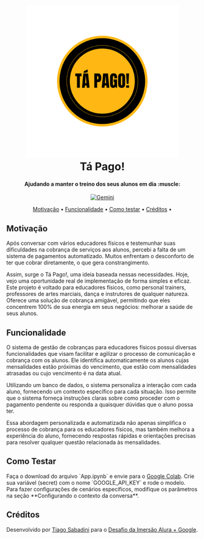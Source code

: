
<h1 align="center">
  <br>
  <a href="#"><img src="./Ta-Pago-Logo.png" alt="Tá Pago!" width="400"></a>
  <br>
  Tá Pago!
  <br>
</h1>

<h4 align="center">Ajudando a manter o treino dos seus alunos em dia :muscle:</h4>

<p align="center">
  <a href="https://gemini.google.com">
    <img src="https://upload.wikimedia.org/wikipedia/commons/thumb/8/8a/Google_Gemini_logo.svg/120px-Google_Gemini_logo.svg.png"
         alt="Gemini">
  </a>
</p>

<p align="center">
  <a href="#motivação">Motivação</a> •
  <a href="#funcionalidade">Funcionalidade</a> •
  <a href="#como-testar">Como testar</a> •
  <a href="#créditos">Créditos</a> •
</p>

<h2>Motivação</h2>
Após conversar com vários educadores físicos e testemunhar suas dificuldades na cobrança de serviços aos alunos, percebi a falta de um sistema de pagamentos automatizado. Muitos enfrentam o desconforto de ter que cobrar diretamente, o que gera constrangimento.

Assim, surge o Tá Pago!, uma ideia baseada nessas necessidades. Hoje, vejo uma oportunidade real de implementação de forma simples e eficaz. Este projeto é voltado para educadores físicos, como personal trainers, professores de artes marciais, dança e instrutores de qualquer natureza. Oferece uma solução de cobrança amigável, permitindo que eles concentrem 100% de sua energia em seus negócios: melhorar a saúde de seus alunos.

<h2>Funcionalidade</h2>
O sistema de gestão de cobranças para educadores físicos possui diversas funcionalidades que visam facilitar e agilizar o processo de comunicação e cobrança com os alunos. Ele identifica automaticamente os alunos cujas mensalidades estão próximas do vencimento, que estão com mensalidades atrasadas ou cujo vencimento é na data atual.

Utilizando um banco de dados, o sistema personaliza a interação com cada aluno, fornecendo um contexto específico para cada situação. Isso permite que o sistema forneça instruções claras sobre como proceder com o pagamento pendente ou responda a quaisquer dúvidas que o aluno possa ter.

Essa abordagem personalizada e automatizada não apenas simplifica o processo de cobrança para os educadores físicos, mas também melhora a experiência do aluno, fornecendo respostas rápidas e orientações precisas para resolver qualquer questão relacionada às mensalidades.

<h2>Como Testar</h2>
Faça o download do arquivo `App.ipynb` e envie para o <a target="_blank" href="https://gemini.google.com">Google Colab</a>. Crie sua variável (secret) com o nome `GOOGLE_API_KEY` e rode o modelo. Para fazer configurações de cenários específicos, modifique os parâmetros na seção **Configurando o contexto da conversa**.

<h2>Créditos</h2>
Desenvolvido por <a target="_blank" href="https://github.com/tiagosabadini">Tiago Sabadini</a> para o <a target="_blank" href="https://cursos.alura.com.br/imersao">Desafio da Imersão Alura + Google</a>.
